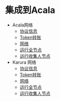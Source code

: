 # 集成到Acala

* Acala网络
  * [协议信息](acala-wang-luo/xie-yi-xin-xi.md)
  * [Token转账](acala-wang-luo/token-zhuan-zhang.md)
  * [网络](acala-wang-luo/acala-wang-luo-xin-xi.md)
  * [运行全节点](acala-wang-luo/quan-jie-dian.md)
  * [运行收集人节点](acala-wang-luo/shou-ji-ren.md)
* Karura 网络
  * [协议信息](karura/xie-yi-xin-xi.md)
  * [Token转账](karura/token-zhuan-zhang.md)
  * [网络](karura/karura-wang-luo-xin-xi.md)
  * [运行全节点](karura/quan-jie-dian.md)
  * [运行收集人节点](karura/shou-ji-ren.md)
